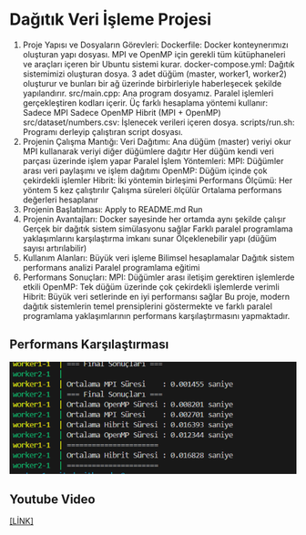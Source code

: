 # Dağıtık Veri İşleme Projesi

1. Proje Yapısı ve Dosyaların Görevleri:
Dockerfile: Docker konteynerımızı oluşturan yapı dosyası. MPI ve OpenMP için gerekli tüm kütüphaneleri ve araçları içeren bir Ubuntu sistemi kurar.
docker-compose.yml: Dağıtık sistemimizi oluşturan dosya. 3 adet düğüm (master, worker1, worker2) oluşturur ve bunları bir ağ üzerinde birbirleriyle haberleşecek şekilde yapılandırır.
src/main.cpp: Ana program dosyamız. Paralel işlemleri gerçekleştiren kodları içerir. Üç farklı hesaplama yöntemi kullanır:
Sadece MPI
Sadece OpenMP
Hibrit (MPI + OpenMP)
src/dataset/numbers.csv: İşlenecek verileri içeren dosya.
scripts/run.sh: Programı derleyip çalıştıran script dosyası.
2. Projenin Çalışma Mantığı:
Veri Dağıtımı:
Ana düğüm (master) veriyi okur
MPI kullanarak veriyi diğer düğümlere dağıtır
Her düğüm kendi veri parçası üzerinde işlem yapar
Paralel İşlem Yöntemleri:
MPI: Düğümler arası veri paylaşımı ve işlem dağıtımı
OpenMP: Düğüm içinde çok çekirdekli işlemler
Hibrit: İki yöntemin birleşimi
Performans Ölçümü:
Her yöntem 5 kez çalıştırılır
Çalışma süreleri ölçülür
Ortalama performans değerleri hesaplanır
3. Projenin Başlatılması:
Apply to README.md
Run
4. Projenin Avantajları:
Docker sayesinde her ortamda aynı şekilde çalışır
Gerçek bir dağıtık sistem simülasyonu sağlar
Farklı paralel programlama yaklaşımlarını karşılaştırma imkanı sunar
Ölçeklenebilir yapı (düğüm sayısı artırılabilir)
5. Kullanım Alanları:
Büyük veri işleme
Bilimsel hesaplamalar
Dağıtık sistem performans analizi
Paralel programlama eğitimi
6. Performans Sonuçları:
MPI: Düğümler arası iletişim gerektiren işlemlerde etkili
OpenMP: Tek düğüm üzerinde çok çekirdekli işlemlerde verimli
Hibrit: Büyük veri setlerinde en iyi performansı sağlar
Bu proje, modern dağıtık sistemlerin temel prensiplerini göstermekte ve farklı paralel programlama yaklaşımlarının performans karşılaştırmasını yapmaktadır.

## Performans Karşılaştırması
![Performans Karşılaştırması](karsılaştırma.png)
## Youtube Video
[[LİNK] ](https://youtu.be/k2RzS3ZswTc)
